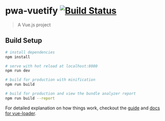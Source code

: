 # pwa-vuetify [![Build Status](https://travis-ci.org/USCPSC/pwa-recalls-query.svg?branch=master)](https://travis-ci.org/USCPSC/pwa-recalls-query)

> A Vue.js project

## Build Setup

``` bash
# install dependencies
npm install

# serve with hot reload at localhost:8080
npm run dev

# build for production with minification
npm run build

# build for production and view the bundle analyzer report
npm run build --report
```

For detailed explanation on how things work, checkout the [guide](http://vuejs-templates.github.io/webpack/) and [docs for vue-loader](http://vuejs.github.io/vue-loader).
